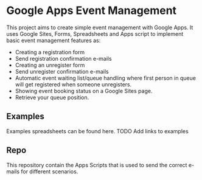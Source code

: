 ﻿
# Google Apps Event Management

This project aims to create simple event management with Google Apps. It uses Google Sites, Forms, Spreadsheets and Apps script to implement basic event management features as:

- Creating a registration form
- Send registration confirmation e-mails
- Creating an unregister form
- Send unregister confirmation e-mails
- Automatic event waiting list/queue handling where first person in queue will get registered when someone unregisters.
- Showing event booking status on a Google Sites page.
- Retrieve your queue position.

## Examples

Examples spreadsheets can be found here.
TODO Add links to examples

## Repo

This repository contain the Apps Scripts that is used to send the correct e-mails for different scenarios.

